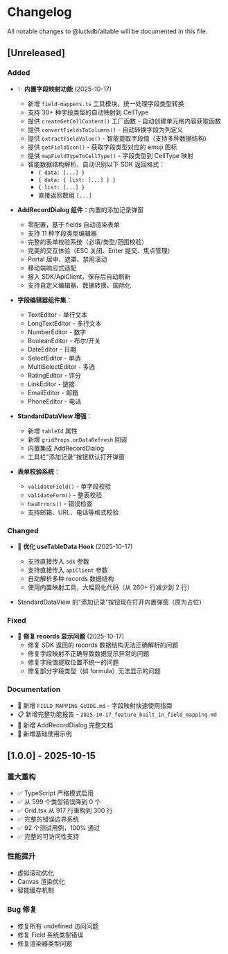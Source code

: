 # Changelog

All notable changes to @luckdb/aitable will be documented in this file.

## [Unreleased]

### Added

- ✨ **内置字段映射功能** (2025-10-17)
  - 新增 `field-mappers.ts` 工具模块，统一处理字段类型转换
  - 支持 30+ 种字段类型的自动映射到 CellType
  - 提供 `createGetCellContent()` 工厂函数 - 自动创建单元格内容获取函数
  - 提供 `convertFieldsToColumns()` - 自动转换字段为列定义
  - 提供 `extractFieldValue()` - 智能提取字段值（支持多种数据结构）
  - 提供 `getFieldIcon()` - 获取字段类型对应的 emoji 图标
  - 提供 `mapFieldTypeToCellType()` - 字段类型到 CellType 映射
  - 智能数据结构解析，自动识别以下 SDK 返回格式：
    - `{ data: [...] }`
    - `{ data: { list: [...] } }`
    - `{ list: [...] }`
    - 直接返回数组 `[...]`

- **AddRecordDialog 组件**：内置的添加记录弹窗
  - 零配置，基于 fields 自动渲染表单
  - 支持 11 种字段类型编辑器
  - 完整的表单校验系统（必填/类型/范围校验）
  - 完美的交互体验（ESC 关闭、Enter 提交、焦点管理）
  - Portal 居中、遮罩、禁用滚动
  - 移动端响应式适配
  - 接入 SDK/ApiClient，保存后自动刷新
  - 支持自定义编辑器、数据转换、国际化

- **字段编辑器组件集**：
  - TextEditor - 单行文本
  - LongTextEditor - 多行文本
  - NumberEditor - 数字
  - BooleanEditor - 布尔/开关
  - DateEditor - 日期
  - SelectEditor - 单选
  - MultiSelectEditor - 多选
  - RatingEditor - 评分
  - LinkEditor - 链接
  - EmailEditor - 邮箱
  - PhoneEditor - 电话

- **StandardDataView 增强**：
  - 新增 `tableId` 属性
  - 新增 `gridProps.onDataRefresh` 回调
  - 内置集成 AddRecordDialog
  - 工具栏"添加记录"按钮默认打开弹窗

- **表单校验系统**：
  - `validateField()` - 单字段校验
  - `validateForm()` - 整表校验
  - `hasErrors()` - 错误检查
  - 支持邮箱、URL、电话等格式校验

### Changed

- 🔧 **优化 useTableData Hook** (2025-10-17)
  - 支持直接传入 `sdk` 参数
  - 支持直接传入 `apiClient` 参数
  - 自动解析多种 records 数据结构
  - 使用内置映射工具，大幅简化代码（从 260+ 行减少到 2 行）

- StandardDataView 的"添加记录"按钮现在打开内置弹窗（原为占位）

### Fixed

- 🐛 **修复 records 显示问题** (2025-10-17)
  - 修复 SDK 返回的 records 数据结构无法正确解析的问题
  - 修复字段映射不正确导致数据显示异常的问题
  - 修复字段值提取位置不统一的问题
  - 修复部分字段类型（如 formula）无法显示的问题

### Documentation

- 📖 新增 `FIELD_MAPPING_GUIDE.md` - 字段映射快速使用指南
- 📋 新增完整功能报告 - `2025-10-17_feature_built_in_field_mapping.md`
- 📝 新增 AddRecordDialog 完整文档
- 📝 新增基础使用示例

## [1.0.0] - 2025-10-15

### 重大重构

- ✅ TypeScript 严格模式启用
- ✅ 从 599 个类型错误降到 0 个
- ✅ Grid.tsx 从 917 行重构到 300 行
- ✅ 完整的错误边界系统
- ✅ 92 个测试用例，100% 通过
- ✅ 完整的可访问性支持

### 性能提升

- 虚拟滚动优化
- Canvas 渲染优化
- 智能缓存机制

### Bug 修复

- 修复所有 undefined 访问问题
- 修复 Field 系统类型错误
- 修复渲染器类型问题

